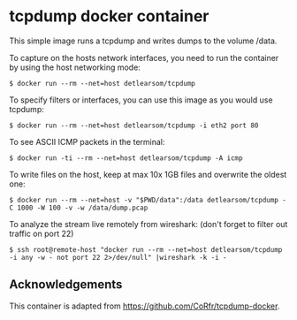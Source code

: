 # tcpdump docker container

This simple image runs a tcpdump and writes dumps to the volume /data.

To capture on the hosts network interfaces, you need to run the
container by using the host networking mode:

    $ docker run --rm --net=host detlearsom/tcpdump

To specify filters or interfaces, you can use this image as you would
use tcpdump:

    $ docker run --rm --net=host detlearsom/tcpdump -i eth2 port 80

To see ASCII ICMP packets in the terminal:

    $ docker run -ti --rm --net=host detlearsom/tcpdump -A icmp

To write files on the host, keep at max 10x 1GB files and overwrite the oldest one:

    $ docker run --rm --net=host -v "$PWD/data":/data detlearsom/tcpdump -C 1000 -W 100 -v -w /data/dump.pcap

To analyze the stream live remotely from wireshark:
(don't forget to filter out traffic on port 22)

    $ ssh root@remote-host "docker run --rm --net=host detlearsom/tcpdump -i any -w - not port 22 2>/dev/null" |wireshark -k -i -


## Acknowledgements

This container is adapted from <https://github.com/CoRfr/tcpdump-docker>.



